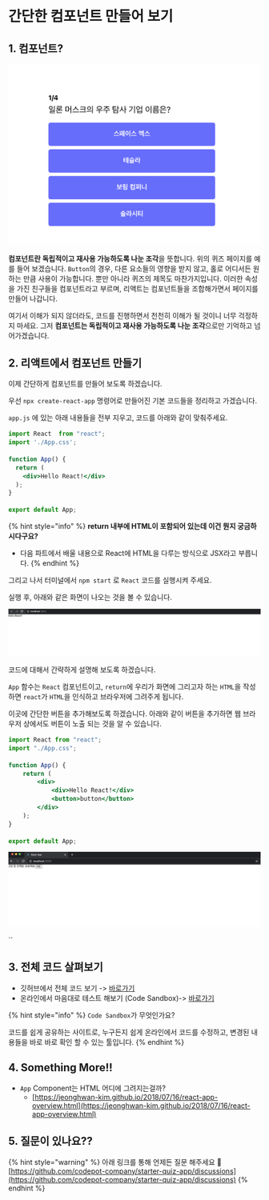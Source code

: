 # 간단한 컴포넌트 만들어 보기

## 1. 컴포넌트?

![](.gitbook/assets/screen-shot-2020-12-16-at-2.47.16-pm.png)

**컴포넌트란 독립적이고 재사용 가능하도록 나눈 조각**을 뜻합니다. 위의 퀴즈 페이지를 예를 들어 보겠습니다. `Button`의 경우, 다른 요소들의 영향을 받지 않고, 홀로 어디서든 원하는 만큼 사용이 가능합니다. 뿐만 아니라 퀴즈의 제목도 마찬가지입니다. 이러한 속성을 가진 친구들을 컴포넌트라고 부르며, 리액트는 컴포넌트들을 조합해가면서 페이지를 만들어 나갑니다.

여기서 이해가 되지 않더라도, 코드를 진행하면서 천천히 이해가 될 것이니 너무 걱정하지 마세요. 그저 **컴포넌트는 독립적이고 재사용 가능하도록 나눈 조각**으로만 기억하고 넘어가겠습니다.

## 2. 리액트에서 컴포넌트 만들기

이제 간단하게 컴포넌트를 만들어 보도록 하겠습니다.

우선 `npx create-react-app` 명령어로 만들어진 기본 코드들을 정리하고 가겠습니다.

`app.js` 에 있는 아래 내용들을 전부 지우고, 코드를 아래와 같이 맞춰주세요.

```jsx
import React  from "react";
import './App.css';

function App() {
  return (
    <div>Hello React!</div>
  );
}

export default App;
```

{% hint style="info" %}
**return 내부에 HTML이 포함되어 있는데 이건 뭔지 궁금하시다구요?**

* 다음 파트에서 배울 내용으로 React에 HTML을 다루는 방식으로 JSX라고 부릅니다.
{% endhint %}

그리고 나서 터미널에서 `npm start` 로 `React` 코드를 실행시켜 주세요.

실행 후, 아래와 같은 화면이 나오는 것을 볼 수 있습니다.

![](.gitbook/assets/screen-shot-2020-12-18-at-12.16.50-pm.png)

코드에 대해서 간략하게 설명해 보도록 하겠습니다.

`App` 함수는 `React` 컴포넌트이고, `return`에 우리가 화면에 그리고자 하는 `HTML`을 작성하면 `react`가 `HTML`을 인식하고 브라우저에 그려주게 됩니다.

이곳에 간단한 버튼을 추가해보도록 하겠습니다. 아래와 같이 버튼을 추가하면 웹 브라우저 상에서도 버튼이 노출 되는 것을 알 수 있습니다.

```jsx
import React from "react";
import "./App.css";

function App() {
	return (
		<div>
			<div>Hello React!</div>
			<button>button</button>
		</div>
	);
}

export default App;
```

![](.gitbook/assets/untitled%20%283%29.png)

\`\`

## 3. 전체 코드 살펴보기

* 깃허브에서 전체 코드 보기 -&gt; [바로가기](%20https://github.com/codepot-company/starter-quiz-app/tree/part1) 
* 온라인에서 마음대로 테스트 해보기 \(Code Sandbox\)-&gt;  [바로가기](https://codesandbox.io/s/starter-quiz-app-part2-k0pit?file=/src/App.js) 

{% hint style="info" %}
`Code Sandbox`가 무엇인가요?

코드를 쉽게 공유하는 사이트로, 누구든지 쉽게 온라인에서 코드를 수정하고, 변경된 내용들을 바로 바로 확인 할 수 있는 툴입니다.
{% endhint %}

## 4. Something More!!

* `App` Component는 HTML 어디에 그려지는걸까?
  * [https://jeonghwan-kim.github.io/2018/07/16/react-app-overview.html](https://jeonghwan-kim.github.io/2018/07/16/react-app-overview.html)

## 5. 질문이 있나요??

{% hint style="warning" %}
아래 링크를 통해 언제든 질문 해주세요 🙌   
[https://github.com/codepot-company/starter-quiz-app/discussions](https://github.com/codepot-company/starter-quiz-app/discussions)
{% endhint %}


